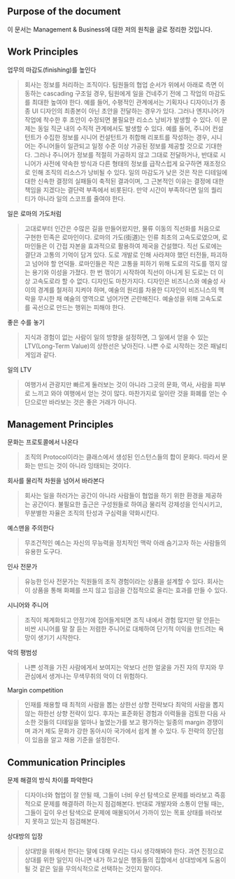 ## Purpose of the document

이 문서는 Management & Business에 대한 저의 원칙을 글로 정리한 것입니다.


## Work Principles

업무의 마감도(finishing)를 높인다
> 회사는 정보를 처리하는 조직이다. 팀원들의 협업 순서가 위에서 아래로 측면 이동하는 cascading 구조일 경우, 팀원에게 일을 건네주기 전에 그 작업의 마감도를 최대한 높여야 한다. 예를 들어, 수평적인 관계에서는 기획자나 디자이너가 종종 UI 디자인의 최종본이 아닌 초안을 전달하는 경우가 있다. 그러나 엔지니어가 작업에 착수한 후 초안이 수정되면 불필요한 리소스 낭비가 발생할 수 있다. 이 문제는 동일 직군 내의 수직적 관계에서도 발생할 수 있다. 예를 들어, 주니어 컨설턴트가 수집한 정보를 시니어 컨설턴트가 취합해 리포트를 작성하는 경우, 시니어는 주니어들이 일관되고 일정 수준 이상 가공된 정보를 제공할 것으로 기대한다. 그러나 주니어가 정보를 적절히 가공하지 않고 그대로 전달하거나, 반대로 시니어가 사전에 약속한 방식과 다른 형태의 정보를 급작스럽게 요구하면 재조정으로 인해 조직의 리소스가 낭비될 수 있다. 일의 마감도가 낮은 것은 작은 디테일에 대한 신속한 결정의 실패들이 축적된 결과이며, 그 근본적인 이유는 결정에 대한 책임을 지겠다는 결단력 부족에서 비롯된다. 만약 시간이 부족하다면 일의 퀄리티가 아니라 일의 스코프를 줄여야 한다.


일은 로마의 가도처럼
> 고대로부터 인간은 수많은 길을 만들어왔지만, 물류 이동의 직선화를 처음으로 구현한 민족은 로마인이다. 로마의 가도(街道)는 인류 최초의 고속도로였으며, 로마인들은 이 간접 자본을 효과적으로 활용하여 제국을 건설했다. 직선 도로에는 결단과 고통의 기억이 담겨 있다. 도로 개발로 인해 사라져야 했던 터전들, 파괴하고 넘어야 할 언덕들. 로마인들은 작은 고통을 피하기 위해 도로의 각도를 꺾지 않는 용기와 이성을 가졌다. 한 번 꺾이기 시작하여 직선이 아니게 된 도로는 더 이상 고속도로라 할 수 없다. 디자인도 마찬가지다. 디자인은 비즈니스와 예술성 사이의 경계를 철저히 지켜야 하며, 예술의 원리를 차용한 디자인이 비즈니스의 맥락을 무시한 채 예술의 영역으로 넘어가면 곤란해진다. 예술성을 위해 고속도로를 곡선으로 만드는 행위는 피해야 한다.

좋은 수를 놓기
> 지식과 경험이 없는 사람이 일의 방향을 설정하면, 그 일에서 얻을 수 있는 LTV(Long-Term Value)의 상한선은 낮아진다. 나쁜 수로 시작하는 것은 패널티 게임과 같다.

일의 LTV
> 여행가서 관광지만 빠르게 둘러보는 것이 아니라 그곳의 문화, 역사, 사람을 피부로 느끼고 와야 여행에서 얻는 것이 많다. 마찬가지로 일이란 것을 화폐를 얻는 수단으로만 바라보는 것은 좋은 거래가 아니다.

## Management Principles

문화는 프로토콜에서 나온다
> 조직의 Protocol이라는 클래스에서 생성된 인스턴스들의 합이 문화다. 따라서 문화는 만드는 것이 아니라 잉태되는 것이다.

회사를 물리적 차원을 넘어서 바라본다
> 회사는 일을 하러가는 공간이 아니라 사람들이 협업을 하기 위한 환경을 제공하는 공간이다. 불필요한 출근은 구성원들로 하여금 물리적 강제성을 인식시키고, 무분별한 자율은 조직의 탄성과 구심력을 약화시킨다.

예스맨을 주의한다
> 무조건적인 예스는 자신의 무능력을 정치적인 맥락 아래 숨기고자 하는 사람들의 유용한 도구다.

인사 전문가
> 유능한 인사 전문가는 직원들의 조직 경험이라는 상품을 설계할 수 있다. 회사는 이 상품을 통해 화폐를 쓰지 않고 임금을 간접적으로 올리는 효과를 만들 수 있다.

시니어와 주니어
> 조직이 체계화되고 안정기에 접어들게되면 조직 내에서 경험 많지만 말 안듣는 비싼 시니어를 말 잘 듣는 저렴한 주니어로 대체하여 단기적 이익을 만드려는 욕망이 생기기 시작한다. 

악의 평범성
> 나쁜 성격을 가진 사람에게서 보여지는 악보다 선한 얼굴을 가진 자의 무지와 무관심에서 생겨나는 무색무취의 악이 더 위험하다.

Margin competition
> 인재를 채용할 때 최적의 사람을 뽑는 상한선 상향 전략보다 최악의 사람을 뽑지 않는 하한선 상향 전략이 있다. 후자는 표준화된 경험과 이력들을 검토한 다음 사소한 것들의 디테일을 얼마나 높였는가를 보고 평가하는 일종의 margin 경쟁이며 과거 제도 문화가 강한 동아시아 국가에서 쉽게 볼 수 있다. 두 전략의 장단점이 있음을 알고 채용 기준을 설정한다.

## Communication Principles

문제 해결의 방식 차이를 파악한다
> 디자이너와 협업이 잘 안될 때, 그들이 너비 우선 탐색으로 문제를 바라보고 즉흥적으로 문제를 해결하려 하는지 점검해본다. 반대로 개발자와 소통이 안될 때는, 그들이 깊이 우선 탐색으로 문제에 매몰되어서 가까이 있는 목표 상태를 바라보지 못하고 있는지 점검해본다.

상대방의 입장
> 상대방을 위해서 한다는 말에 대해 우리는 다시 생각해봐야 한다. 과연 진정으로 상대를 위한 일인지 아니면 내가 하고싶은 행동들의 집합에서 상대방에게 도움이 될 것 같은 일을 무의식적으로 선택하는 것인지 말이다.
